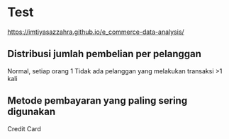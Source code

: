 # Test

https://imtiyasazzahra.github.io/e_commerce-data-analysis/

## Distribusi jumlah pembelian per pelanggan
Normal, setiap orang 1
Tidak ada pelanggan yang melakukan transaksi >1 kali

## Metode pembayaran yang paling sering digunakan
Credit Card	